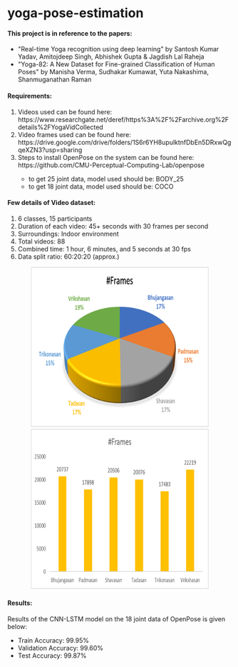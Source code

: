 # yoga-pose-estimation
<b><h4>This project is in reference to the papers:</h4></b>
 
 - "Real-time Yoga recognition using deep learning" by Santosh Kumar Yadav, Amitojdeep Singh, Abhishek Gupta & Jagdish Lal Raheja 
 - "Yoga-82: A New Dataset for Fine-grained Classification of Human Poses" by Manisha Verma, Sudhakar Kumawat, Yuta Nakashima, Shanmuganathan Raman

<h4> Requirements: </h4>
  <ol><li> Videos used can be found here: https://www.researchgate.net/deref/https%3A%2F%2Farchive.org%2Fdetails%2FYogaVidCollected</li>
      <li> Video frames used can be found here: https://drive.google.com/drive/folders/1S6r6YH8upulktnfDbEn5DRxwQgqeXZN3?usp=sharing</li>
      <li> Steps to install OpenPose on the system can be found here: https://github.com/CMU-Perceptual-Computing-Lab/openpose</li>
      <ul>
        <li> to get 25 joint data, model used should be: BODY_25 </li>
        <li> to get 18 joint data, model used should be: COCO </li>
      </ul>
  </ol>
  
  <h4> Few details of Video dataset: </h4>
  <ol>
  <li>6 classes, 15 participants</li>
  <li>Duration of each video: 45+ seconds with 30 frames per second</li>
  <li>Surroundings: Indoor environment</li>
  <li>Total videos: 88</li>
  <li>Combined time: 1 hour, 6 minutes, and 5 seconds at 30 fps</li>
  <li>Data split ratio: 60:20:20 (approx.)</li>
  </ol>
  <p float="left" align="center">
   <img src="/CNN-LSTM-model/data/framesinfo1.png" width="400" height="360" />
   <img src="/CNN-LSTM-model/data/framesinfo2.png" width="400" height="360" />
 </p>
  
  <h4> Results: </h4>
  
  Results of the CNN-LSTM model on the 18 joint data of OpenPose is given below:
  
  - Train Accuracy: 99.95%
  - Validation Accuracy: 99.60%
  - Test Accuracy: 99.87%
  
  
  
  
  
  
